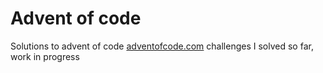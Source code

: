 # Advent of code
Solutions to advent of code [adventofcode.com](adventofcode.com) challenges I solved so far, work in progress
